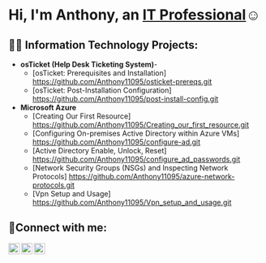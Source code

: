 <h1>Hi, I'm Anthony, an <a href="https://linkedin.com/in/Anthony">IT Professional</a>☺</h1>

<h2>👨‍💻 Information Technology Projects:</h2>

- <b>osTicket (Help Desk Ticketing System)</b>-
  - [osTicket: Prerequisites and Installation] https://github.com/Anthony11095/osticket-prereqs.git
  - [osTicket: Post-Installation Configuration] https://github.com/Anthony11095/post-install-config.git
- <b>Microsoft Azure</b>
  - [Creating Our First Resource] https://github.com/Anthony11095/Creating_our_first_resource.git
  - [Configuring On-premises Active Directory within Azure VMs] https://github.com/Anthony11095/configure-ad.git
  - [Active Directory Enable, Unlock, Reset] https://github.com/Anthony11095/configure_ad_passwords.git
  - [Network Security Groups (NSGs) and Inspecting Network Protocols] https://github.com/Anthony11095/azure-network-protocols.git
  - [Vpn Setup and Usage] https://github.com/Anthony11095/Vpn_setup_and_usage.git
<h2>🤳Connect with me:</h2>

[<img align="left" alt="Josh | Twitter" width="22px" src="https://cdn.jsdelivr.net/npm/simple-icons@v3/icons/twitter.svg" />][twitter]
[<img align="left" alt="Josh | LinkedIn" width="22px" src="https://cdn.jsdelivr.net/npm/simple-icons@v3/icons/linkedin.svg" />][linkedin]
[<img align="left" alt="Josh | Instagram" width="22px" src="https://cdn.jsdelivr.net/npm/simple-icons@v3/icons/instagram.svg" />][instagram]

[twitter]: https://twitter.com/Anthony
[instagram]: https://www.instagram.com/Anthony
[linkedin]: https://linkedin.com/in/Anthony
